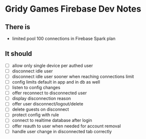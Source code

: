 # Gridy Games Firebase Dev Notes

## There is

- limited pool 100 connections in Firebase Spark plan

## It should

- [ ] allow only single device per authed user
- [ ] disconnect idle user
- [ ] disconnect idle user sooner when reaching connections limit
- [ ] config limits default in app and in db as well
- [ ] listen to config changes
- [ ] offer reconnect to disconnected user
- [ ] display disconnection reason
- [ ] offer user disconnect/logout/delete
- [ ] delete guests on disconnect
- [ ] protect config with rule
- [ ] connect to realtime database after login
- [ ] offer reauth to user when needed for account removal
- [ ] handle user change in disconnected tab correctly
